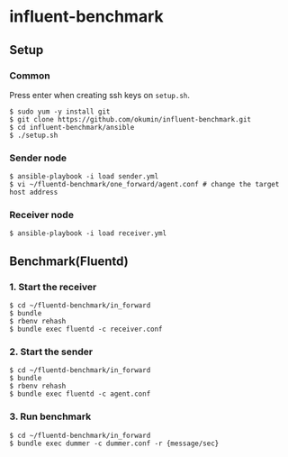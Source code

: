 # influent-benchmark

## Setup

### Common

Press enter when creating ssh keys on `setup.sh`.

```
$ sudo yum -y install git
$ git clone https://github.com/okumin/influent-benchmark.git
$ cd influent-benchmark/ansible
$ ./setup.sh
```

### Sender node

```
$ ansible-playbook -i load sender.yml
$ vi ~/fluentd-benchmark/one_forward/agent.conf # change the target host address
```

### Receiver node

```
$ ansible-playbook -i load receiver.yml
```

## Benchmark(Fluentd)

### 1. Start the receiver

```
$ cd ~/fluentd-benchmark/in_forward
$ bundle
$ rbenv rehash
$ bundle exec fluentd -c receiver.conf
```

### 2. Start the sender

```
$ cd ~/fluentd-benchmark/in_forward
$ bundle
$ rbenv rehash
$ bundle exec fluentd -c agent.conf
```

### 3. Run benchmark

```
$ cd ~/fluentd-benchmark/in_forward
$ bundle exec dummer -c dummer.conf -r {message/sec}
```
